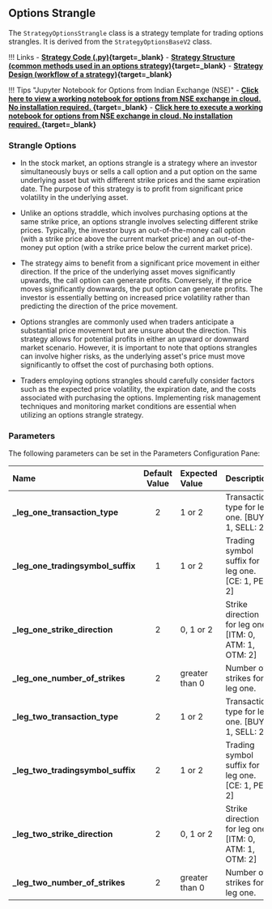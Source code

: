 ## Options Strangle 

The `StrategyOptionsStrangle` class is a strategy template for trading options strangles. It is derived from the `StrategyOptionsBaseV2` class.

!!! Links
    - **[Strategy Code (.py)](https://github.com/algobulls/pyalgostrategypool/blob/master/pyalgostrategypool/options_strangle.py){target=_blank}**
    - **[Strategy Structure (common methods used in an options strategy)](strategy_guides/common_options_strategy.md){target=_blank}**
    - **[Strategy Design (workflow of a strategy)](strategy_guides/structure.md){target=_blank}**

!!! Tips "Jupyter Notebook for Options from Indian Exchange (NSE)"
    - **[Click here to view a working notebook for options from NSE exchange in cloud. No installation required. ](https://nbviewer.org/github/algobulls/pyalgotrading/blob/d77ba21f66764971362b51c1a39367a1f78c308d/jupyter/nse_options_jupyter_notebooks/options_strangle.ipynb){target=_blank}**
    - **[Click here to execute a working notebook for options from NSE exchange in cloud. No installation required. ](https://mybinder.org/v2/gh/algobulls/pyalgotrading/0a1c06d6e159b3bebf2348efd198608b662c3ffc?urlpath=lab%2Ftree%2Fjupyter%2Fnse_options%2Foptions_strangle.ipynb){target=_blank}**

### Strangle Options
- In the stock market, an options strangle is a strategy where an investor simultaneously buys or sells a call option and a put option on the same underlying asset but with different strike prices and the same expiration date. The purpose of this strategy is to profit from significant price volatility in the underlying asset.

- Unlike an options straddle, which involves purchasing options at the same strike price, an options strangle involves selecting different strike prices. Typically, the investor buys an out-of-the-money call option (with a strike price above the current market price) and an out-of-the-money put option (with a strike price below the current market price).

- The strategy aims to benefit from a significant price movement in either direction. If the price of the underlying asset moves significantly upwards, the call option can generate profits. Conversely, if the price moves significantly downwards, the put option can generate profits. The investor is essentially betting on increased price volatility rather than predicting the direction of the price movement.

- Options strangles are commonly used when traders anticipate a substantial price movement but are unsure about the direction. This strategy allows for potential profits in either an upward or downward market scenario. However, it is important to note that options strangles can involve higher risks, as the underlying asset's price must move significantly to offset the cost of purchasing both options.

- Traders employing options strangles should carefully consider factors such as the expected price volatility, the expiration date, and the costs associated with purchasing the options. Implementing risk management techniques and monitoring market conditions are essential when utilizing an options strangle strategy.


### Parameters

The following parameters can be set in the Parameters Configuration Pane:

| Name                                | Default Value | Expected Value     | Description                                                        |
|:------------------------------------|:-------------:|:-------------------|:-------------------------------------------------------------------|
| **_leg_one_transaction_type**       |       2       | 1 or 2             | Transaction type for leg one. [BUY: 1, SELL: 2]                    |
| **_leg_one_tradingsymbol_suffix**   |       1       | 1 or 2             | Trading symbol suffix for leg one. [CE: 1,  PE: 2]                 |
| **_leg_one_strike_direction**       |       2       | 0, 1 or 2          | Strike direction for leg one. [ITM: 0, ATM: 1,  OTM: 2]            |
| **_leg_one_number_of_strikes**      |       2       | greater than 0     | Number of strikes for leg one.                                     |
| **_leg_two_transaction_type**       |       2       | 1 or 2             | Transaction type for leg one. [BUY: 1, SELL: 2]                    |
| **_leg_two_tradingsymbol_suffix**   |       2       | 1 or 2             | Trading symbol suffix for leg one. [CE: 1,  PE: 2]                 |
| **_leg_two_strike_direction**       |       2       | 0, 1 or 2          | Strike direction for leg one. [ITM: 0, ATM: 1,  OTM: 2]            |
| **_leg_two_number_of_strikes**      |       2       | greater than 0     | Number of strikes for leg one.                                     |



